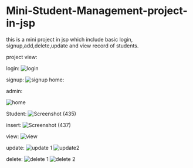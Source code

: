 # Mini-Student-Management-project-in-jsp
this is a mini project in jsp which include basic login, signup,add,delete,update and view record of students.


project view:

login:
![login](https://user-images.githubusercontent.com/77569905/119945226-cd09fd80-bfb2-11eb-8355-ff87f5013854.png)

signup:
![signup](https://user-images.githubusercontent.com/77569905/119945263-d5facf00-bfb2-11eb-839f-236f3f961135.png)
home:

admin:

![home](https://user-images.githubusercontent.com/77569905/119945298-e01ccd80-bfb2-11eb-8131-2eae1fd1dddc.png)

Student:
![Screenshot (435)](https://user-images.githubusercontent.com/77569905/119950269-5112b400-bfb8-11eb-8e55-108401f1f804.png)

insert:
![Screenshot (437)](https://user-images.githubusercontent.com/77569905/119951114-37be3780-bfb9-11eb-8e66-e0cb17fd2d97.png)

view:
![view](https://user-images.githubusercontent.com/77569905/119950371-67b90b00-bfb8-11eb-86f4-986adf25b67a.png)

update:
![update 1](https://user-images.githubusercontent.com/77569905/119950338-5ec83980-bfb8-11eb-9709-824fae372367.png)
![update2](https://user-images.githubusercontent.com/77569905/119950351-6091fd00-bfb8-11eb-8145-ed1a5f2eb169.png)

delete:
![delete 1](https://user-images.githubusercontent.com/77569905/119950429-73a4cd00-bfb8-11eb-8107-26b3073af30d.png)
![delete 2](https://user-images.githubusercontent.com/77569905/119950463-7bfd0800-bfb8-11eb-8ea0-9ac741776a3a.png)
